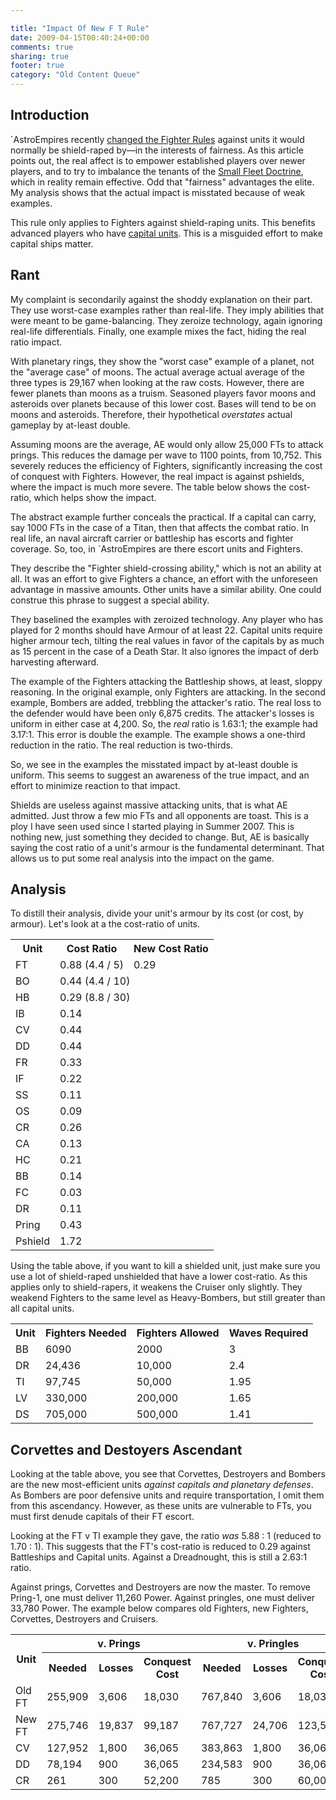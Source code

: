 ```yaml
---

title: "Impact Of New F T Rule"
date: 2009-04-15T00:40:24+00:00
comments: true
sharing: true
footer: true
category: "Old Content Queue"
---
```


## Introduction

`AstroEmpires recently 
[ changed the Fighter Rules](http://forum.astroempires.com/viewtopic.php?f=3&t=70020) 
against units it would normally be shield-raped by&mdash;in the interests of
fairness. As this article points out, the real affect is to empower
established players over newer players, and to try to imbalance the
tenants of the [Small Fleet Doctrine](/astro-empires/small-fleet-doctrine), which in reality remain
effective. Odd that "fairness" advantages the elite. My analysis shows
that the actual impact is misstated because of weak examples.

This rule only applies to Fighters against shield-raping units. This
benefits advanced players who have [capital units](/astro-empires/small-fleet-doctrine).
This is a misguided effort to make capital ships matter.



## Rant

My complaint is secondarily against the shoddy explanation on their
part. They use worst-case examples rather than real-life. They imply
abilities that were meant to be game-balancing. They zeroize technology,
again ignoring real-life differentials. Finally, one example mixes the
fact, hiding the real ratio impact.

With planetary rings, they show the "worst case" example of a
planet, not the "average case" of moons. The actual average actual
average of the three types is 29,167 
when looking at the raw costs. However, there are fewer planets
than moons as a truism. Seasoned players favor moons and asteroids over
planets because of this lower cost. Bases will tend to be on moons and
asteroids. Therefore, their hypothetical *overstates* actual gameplay 
by at-least double.

Assuming moons are the average, AE would only allow 25,000 FTs to attack
prings. This reduces the damage per wave to 1100 points,
from 10,752. This
severely reduces the efficiency of Fighters, significantly increasing the cost of
conquest with Fighters. However, the real impact is against pshields,
where the impact is much more severe. The table below shows the
cost-ratio, which helps show the impact.

The abstract example further conceals the practical. If a capital can
carry, say 1000 FTs in the case of a Titan, then that affects the combat
ratio. In real life, an naval aircraft carrier or battleship has escorts
and fighter coverage. So, too, in `AstroEmpires are there escort units
and Fighters.

They describe the "Fighter shield-crossing ability," which is not an
ability at all. It was an effort to give Fighters a chance, an effort
with the unforeseen advantage in massive amounts. Other units have a
similar ability. One could construe this phrase to suggest a special
ability.

They baselined the examples with zeroized technology. Any player who has
played for 2 months should have Armour of at least 22. Capital units
require higher armour tech, tilting the real values in favor of the
capitals by as much as 15 percent in the case of a Death Star. It also
ignores the impact of derb harvesting afterward.

The example of the Fighters attacking the Battleship shows, at least,
sloppy reasoning. In the original example, only Fighters are attacking.
In the second example, Bombers are added, trebbling the attacker's
ratio. The real loss to the defender would have been only 6,875 credits.
The attacker's losses is uniform in either case at 4,200.  So, the
*real* ratio is 1.63:1; the example had 3.17:1. This error is double
the example. The example shows a one-third reduction in the ratio. The real
reduction is two-thirds.

So, we see in the examples the misstated impact by at-least double is
uniform. This seems to suggest an awareness of the true impact, and an
effort to minimize reaction to that impact.

Shields are useless against massive attacking units, that is what AE 
admitted. Just throw a few mio FTs and all opponents are toast. This is
a ploy I have seen used since I started playing in Summer 2007. This is nothing
new, just something they decided to change. But, AE is basically
saying the cost ratio of a unit's armour is the fundamental determinant.
That allows us to put some real analysis into the impact on the game.

## Analysis

To distill their analysis, divide your unit's armour by its cost (or cost,
by armour). Let's look at a the cost-ratio of units.



<table>
<tr>
  <th>Unit</th>
  <th>Cost Ratio</th>
  <th>New Cost Ratio</th>
</tr>
<tr>
  <td class='highlight'>FT</td>
  <td class='highlight'>0.88 (4.4 / 5)</td>
  <td class='highlight'>0.29</td>
</tr>
<tr>
  <td class='even highlight'>BO</td>
  <td colspan='2' class='even highlight'>0.44 (4.4 / 10)</td>
</tr>
<tr>
  <td >HB</td>
  <td colspan='2'>0.29 (8.8 / 30)</td>
</tr>
<tr>
  <td class='even'>IB</td>
  <td colspan='2' class='even'>0.14</td>
</tr>
<tr>
  <td class='highlight'>CV</td>
  <td colspan='2' class='highlight'>0.44</td>
</tr>
<tr>
  <td class='even highlight'>DD</td>
  <td colspan='2' class='even highlight'>0.44</td>
</tr>
<tr>
  <td >FR</td>
  <td colspan='2'>0.33</td>
</tr>
<tr>
  <td class='even'>IF</td>
  <td colspan='2' class='even'>0.22</td>
</tr>
<tr>
  <td >SS</td>
  <td colspan='2'>0.11</td>
</tr>
<tr>
  <td class='even'>OS</td>
  <td colspan='2' class='even'>0.09</td>
</tr>
<tr>
  <td class='highlight'>CR</td>
  <td colspan='2' class='highlight'>0.26</td>
</tr>
<tr>
  <td class='even'>CA</td>
  <td colspan='2' class='even'>0.13</td>
</tr>
<tr>
  <td >HC</td>
  <td colspan='2'>0.21</td>
</tr>
<tr>
  <td class='even'>BB</td>
  <td colspan='2' class='even'>0.14</td>
</tr>
<tr>
  <td >FC</td>
  <td colspan='2'>0.03</td>
</tr>
<tr>
  <td >DR</td>
  <td colspan='2'>0.11</td>
</tr>
<tr>
  <td class='even highlight'>Pring</td>
  <td colspan='2' class='even highlight'>0.43</td>
</tr>
<tr>
  <td class='highlight'>Pshield</td>
  <td colspan='2' class='highlight'>1.72</td>
</tr>
</table>

Using the table above, if you want to kill a shielded unit, just make
sure you use a lot of shield-raped unshielded that have a lower
cost-ratio. As this applies only to shield-rapers, it weakens the
Cruiser only slightly. They weakend Fighters to the same level as
Heavy-Bombers, but still greater than all capital units.




<table>
<tr>
  <th>Unit</th>
  <th>Fighters Needed</th>
  <th>Fighters Allowed</th>
  <th>Waves Required</th>
</tr>
<tr>
  <td >BB</td>
  <td >6090</td>
  <td >2000</td>
  <td >3</td>
</tr>
<tr>
  <td >DR</td>
  <td >24,436</td>
  <td >10,000</td>
  <td >2.4</td>
</tr>
<tr>
  <td >TI</td>
  <td >97,745</td>
  <td >50,000</td>
  <td >1.95</td>
</tr>
<tr>
  <td >LV</td>
  <td >330,000</td>
  <td >200,000</td>
  <td >1.65</td>
</tr>
<tr>
  <td >DS</td>
  <td >705,000</td>
  <td >500,000</td>
  <td >1.41</td></tr>
  </table>

## Corvettes and Destoyers Ascendant

Looking at the table above, you see that Corvettes, Destroyers and
Bombers are the new most-efficient units *against capitals and planetary defenses*. 
As Bombers are poor defensive units and require transportation, I omit
them from this ascendancy.  However, as these units are vulnerable to
FTs, you must first denude capitals of their FT escort.


Looking at the FT v TI example they gave, the ratio *was* 5.88 : 1
(reduced to 1.70 : 1). This suggests that the FT's cost-ratio is reduced
to 0.29 against Battleships and Capital units. Against a Dreadnought,
this is still a 2.63:1 ratio.

Against prings, Corvettes and Destroyers are now the master. To remove
Pring-1, one must deliver 11,260 Power. Against pringles, one must
deliver 33,780 Power. The example below compares old Fighters, new
Fighters, Corvettes, Destroyers and Cruisers.

<table class='table'>
<tr>
  <th rowspan='2'>Unit</th>
  <th colspan='3'>v. Prings</th>
  <th colspan='3'>v. Pringles</th>
</tr>
<tr>
  <th>Needed</th>
  <th>Losses</th>
  <th>Conquest Cost</th>
  <th>Needed</th>
  <th>Losses</th>
  <th>Conquest Cost</th>
</tr>
<tr>
  <td >Old FT</td>
  <td class='text-right'>255,909</td>
  <td class='text-right'>3,606</td>
  <td class='text-right'>18,030</td>
  <td class='text-right'>767,840</td>
  <td class='text-right'>3,606</td>
  <td class='text-right'>18,030</td>
</tr>
<tr>
  <td >New FT</td>
  <td class='text-right'>275,746</td>
  <td class='text-right'>19,837</td>
  <td class='text-right'>99,187</td>
  <td class='text-right'>767,727</td>
  <td class='text-right'>24,706</td>
  <td class='text-right'>123,533</td>
</tr>
<tr>
  <td >CV</td>
  <td class='text-right'>127,952</td>
  <td class='text-right'>1,800</td>
  <td class='text-right'>36,065</td>
  <td class='text-right'>383,863</td>
  <td class='text-right'>1,800</td>
  <td class='text-right'>36,065</td>
</tr>
<tr>
  <td >DD</td>
  <td class='text-right'>78,194</td>
  <td class='text-right'>900</td>
  <td class='text-right'>36,065</td>
  <td class='text-right'>234,583</td>
  <td class='text-right'>900</td>
  <td class='text-right'>36,065</td>
</tr>
<tr>
  <td >CR</td>
  <td class='text-right'>261</td>
  <td class='text-right'>300</td>
  <td class='text-right'>52,200</td>
  <td class='text-right'>785</td>
  <td class='text-right'>300</td>
  <td class='text-right'>60,000</td>
  </tr></table>






